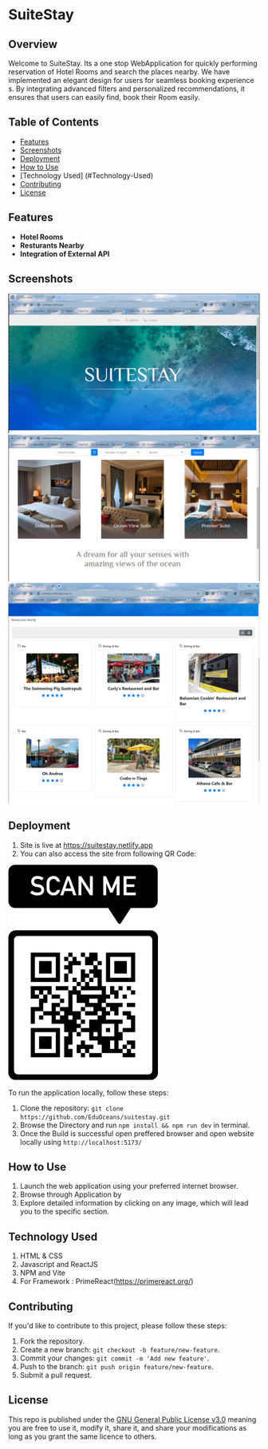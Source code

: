 # SuiteStay

## Overview

Welcome to SuiteStay. Its a one stop WebApplication for quickly performing reservation of Hotel Rooms and search the places nearby. We have implemented an elegant design for users for seamless booking experience s. By integrating advanced filters and personalized recommendations, it ensures that users can easily find, book their Room easily.

## Table of Contents

- [Features](#features)
- [Screenshots](#screenshots)
- [Deployment](#deployment)
- [How to Use](#how-to-use)
- [Technology Used] (#Technology-Used)
- [Contributing](#contributing)
- [License](#license)

## Features

- **Hotel Rooms**
- **Resturants Nearby**
- **Integration of External API**

## Screenshots

![Screenshot1](/src/assets/finished_page/screenshot_1.JPG)
![Screenshot2](/src/assets/finished_page/screenshot_2.JPG)
![Screenshot3](/src/assets/finished_page/screenshot_3.JPG)

## Deployment

1. Site is live at <https://suitestay.netlify.app>
2. You can also access the site from following QR Code:

![Screenshot1](/src/assets/finished_page/QR_Code.png)

To run the application locally, follow these steps:

1. Clone the repository: `git clone https://github.com/EduOceans/suitestay.git`
2. Browse the Directory and run `npm install && npm run dev` in terminal.
3. Once the Build is successful open preffered browser and open website locally using `http://localhost:5173/`

## How to Use

1. Launch the web application using your preferred internet browser.
2. Browse through Application by 
3. Explore detailed information by clicking on any image, which will lead you to the specific section.

## Technology Used

1. HTML & CSS
2. Javascript and ReactJS
3. NPM and Vite
4. For Framework : PrimeReact(https://primereact.org/)

## Contributing

If you'd like to contribute to this project, please follow these steps:

1. Fork the repository.
2. Create a new branch: `git checkout -b feature/new-feature`.
3. Commit your changes: `git commit -m 'Add new feature'`.
4. Push to the branch: `git push origin feature/new-feature`.
5. Submit a pull request.

## License

This repo is published under the [GNU General Public License v3.0](LICENSE) meaning you are free to use it, modify it, share it, and share your modifications as long as you grant the same licence to others.
